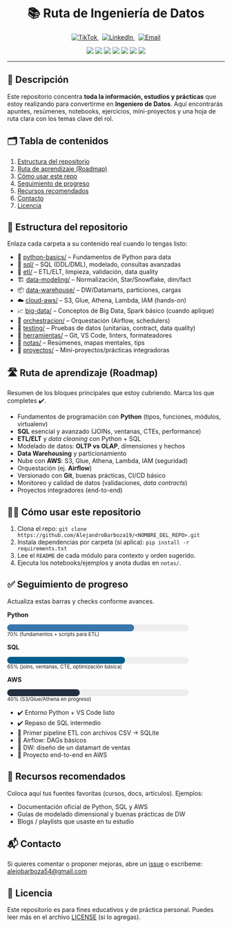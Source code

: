 <!-- Banner opcional -->
<p align="center">
  <!-- Si tienes un banner súbelo a /images y descomenta la línea de abajo -->
  <!-- <img src="images/banner.png" alt="Ruta de Ingeniería de Datos" width="100%"> -->
</p>

<h1 align="center">📚 Ruta de Ingeniería de Datos</h1>
<p align="center">
  <a href="https://www.tiktok.com/@alejandro__barboza" target="_blank">
    <img src="https://img.shields.io/badge/TikTok-@alejandro__barboza-000?logo=tiktok" alt="TikTok">
  </a>
  &nbsp;
  <a href="https://www.linkedin.com/in/alejandro-b-439303288/" target="_blank">
    <img src="https://img.shields.io/badge/LinkedIn-Alejandro%20Barboza-0A66C2?logo=linkedin&logoColor=white" alt="LinkedIn">
  </a>
  &nbsp;
  <a href="mailto:alejobarboza54@gmail.com">
    <img src="https://img.shields.io/badge/Contacto-alejobarboza54%40gmail.com-D14836?logo=gmail&logoColor=white" alt="Email">
  </a>
</p>

<p align="center">
  <img src="https://img.shields.io/badge/Python-3776AB?logo=python&logoColor=white">
  <img src="https://img.shields.io/badge/SQL-025E8C">
  <img src="https://img.shields.io/badge/SQLite-003B57?logo=sqlite&logoColor=white">
  <img src="https://img.shields.io/badge/Django-092E20?logo=django&logoColor=white">
  <img src="https://img.shields.io/badge/AWS-232F3E?logo=amazonaws&logoColor=white">
  <img src="https://img.shields.io/badge/Git-F05032?logo=git&logoColor=white">
  <img src="https://img.shields.io/badge/VS%20Code-007ACC?logo=visualstudiocode&logoColor=white">
</p>

<hr>

<h2 id="descripcion">🧭 Descripción</h2>
<p>
Este repositorio concentra <strong>toda la información, estudios y prácticas</strong> que estoy realizando para convertirme en <strong>Ingeniero de Datos</strong>. 
Aquí encontrarás apuntes, resúmenes, notebooks, ejercicios, mini-proyectos y una hoja de ruta clara con los temas clave del rol.
</p>

<h2 id="indice">🗂️ Tabla de contenidos</h2>
<ol>
  <li><a href="#estructura">Estructura del repositorio</a></li>
  <li><a href="#ruta">Ruta de aprendizaje (Roadmap)</a></li>
  <li><a href="#como-usar">Cómo usar este repo</a></li>
  <li><a href="#progreso">Seguimiento de progreso</a></li>
  <li><a href="#recursos">Recursos recomendados</a></li>
  <li><a href="#contacto">Contacto</a></li>
  <li><a href="#licencia">Licencia</a></li>
</ol>

<h2 id="estructura">📁 Estructura del repositorio</h2>
<p>Enlaza cada carpeta a su contenido real cuando lo tengas listo:</p>
<ul>
  <li>📘 <a href="./python-basics">python-basics/</a> – Fundamentos de Python para data</li>
  <li>🧮 <a href="./sql">sql/</a> – SQL (DDL/DML), modelado, consultas avanzadas</li>
  <li>🔄 <a href="./etl">etl/</a> – ETL/ELT, limpieza, validación, data quality</li>
  <li>🏗️ <a href="./data-modeling">data-modeling/</a> – Normalización, Star/Snowflake, dim/fact</li>
  <li>📦 <a href="./data-warehouse">data-warehouse/</a> – DW/Datamarts, particiones, cargas</li>
  <li>☁️ <a href="./cloud-aws">cloud-aws/</a> – S3, Glue, Athena, Lambda, IAM (hands-on)</li>
  <li>📈 <a href="./big-data">big-data/</a> – Conceptos de Big Data, Spark básico (cuando aplique)</li>
  <li>🧩 <a href="./orchestracion">orchestracion/</a> – Orquestación (Airflow, schedulers)</li>
  <li>🧪 <a href="./testing">testing/</a> – Pruebas de datos (unitarias, contract, data quality)</li>
  <li>🧰 <a href="./herramientas">herramientas/</a> – Git, VS Code, linters, formateadores</li>
  <li>📝 <a href="./notas">notas/</a> – Resúmenes, mapas mentales, tips</li>
  <li>🚀 <a href="./proyectos">proyectos/</a> – Mini-proyectos/prácticas integradoras</li>
</ul>

<h2 id="ruta">🛣️ Ruta de aprendizaje (Roadmap)</h2>
<p>Resumen de los bloques principales que estoy cubriendo. Marca los que completes ✔️.</p>

<ul>
  <li>Fundamentos de programación con <strong>Python</strong> (tipos, funciones, módulos, virtualenv)</li>
  <li><strong>SQL</strong> esencial y avanzado (JOINs, ventanas, CTEs, performance)</li>
  <li><strong>ETL/ELT</strong> y <em>data cleaning</em> con Python + SQL</li>
  <li>Modelado de datos: <strong>OLTP vs OLAP</strong>, dimensiones y hechos</li>
  <li><strong>Data Warehousing</strong> y particionamiento</li>
  <li>Nube con <strong>AWS</strong>: S3, Glue, Athena, Lambda, IAM (seguridad)</li>
  <li>Orquestación (ej. <strong>Airflow</strong>)</li>
  <li>Versionado con <strong>Git</strong>, buenas prácticas, CI/CD básico</li>
  <li>Monitoreo y calidad de datos (validaciones, <em>data contracts</em>)</li>
  <li>Proyectos integradores (end-to-end)</li>
</ul>

<h2 id="como-usar">🧑‍🔧 Cómo usar este repositorio</h2>
<ol>
  <li>Clona el repo: <code>git clone https://github.com/AlejandroBarboza19/&lt;NOMBRE_DEL_REPO&gt;.git</code></li>
  <li>Instala dependencias por carpeta (si aplica): <code>pip install -r requirements.txt</code></li>
  <li>Lee el <code>README</code> de cada módulo para contexto y orden sugerido.</li>
  <li>Ejecuta los notebooks/ejemplos y anota dudas en <code>notas/</code>.</li>
</ol>

<h2 id="progreso">✅ Seguimiento de progreso</h2>
<p>Actualiza estas barras y checks conforme avances.</p>

<!-- Barras de progreso simples -->
<p><strong>Python</strong></p>
<div style="background:#eee;border-radius:8px;width:420px;max-width:100%;">
  <div style="background:#3776AB;height:16px;width:70%;border-radius:8px;"></div>
</div>
<small>70% (fundamentos + scripts para ETL)</small>

<p><strong>SQL</strong></p>
<div style="background:#eee;border-radius:8px;width:420px;max-width:100%;">
  <div style="background:#025E8C;height:16px;width:65%;border-radius:8px;"></div>
</div>
<small>65% (joins, ventanas, CTE, optimización básica)</small>

<p><strong>AWS</strong></p>
<div style="background:#eee;border-radius:8px;width:420px;max-width:100%;">
  <div style="background:#232F3E;height:16px;width:40%;border-radius:8px;"></div>
</div>
<small>40% (S3/Glue/Athena en progreso)</small>

<!-- Checklist -->
<ul>
  <li>✔️ Entorno Python + VS Code listo</li>
  <li>✔️ Repaso de SQL intermedio</li>
  <li>🔄 Primer pipeline ETL con archivos CSV → SQLite</li>
  <li>🔲 Airflow: DAGs básicos</li>
  <li>🔲 DW: diseño de un datamart de ventas</li>
  <li>🔲 Proyecto end-to-end en AWS</li>
</ul>

<h2 id="recursos">🔗 Recursos recomendados</h2>
<p>Coloca aquí tus fuentes favoritas (cursos, docs, artículos). Ejemplos:</p>
<ul>
  <li>Documentación oficial de Python, SQL y AWS</li>
  <li>Guías de modelado dimensional y buenas prácticas de DW</li>
  <li>Blogs / playlists que usaste en tu estudio</li>
</ul>

<h2 id="contacto">📬 Contacto</h2>
<p>
  Si quieres comentar o proponer mejoras, abre un <a href="./issues">issue</a> o escríbeme:
  <br>
  <a href="mailto:alejobarboza54@gmail.com">alejobarboza54@gmail.com</a>
</p>

<h2 id="licencia">📝 Licencia</h2>
<p>
  Este repositorio es para fines educativos y de práctica personal. Puedes leer más en el archivo <a href="./LICENSE">LICENSE</a> (si lo agregas).
</p>
